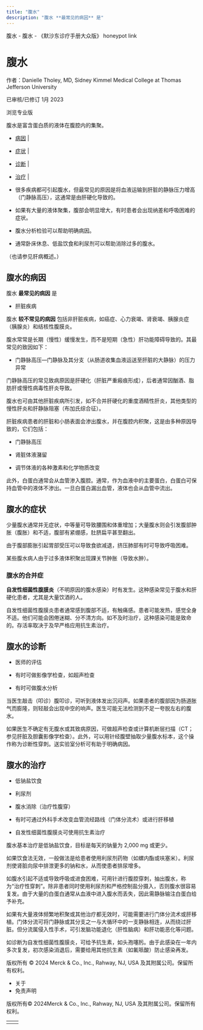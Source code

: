 ```yaml
---
title: "腹水"
description: "腹水 **最常见的病因** 是"
---
```


﻿腹水 \- 腹水 \- 《默沙东诊疗手册大众版》 honeypot link

# 腹水

作者：Danielle Tholey, MD, Sidney Kimmel Medical College at Thomas Jefferson
University

已审核/已修订 1月 2023

浏览专业版

腹水是富含蛋白质的液体在腹腔内的集聚。

- [病因](#病因_v27359303_zh) \|
- [症状](#症状_v758932_zh) \|
- [诊断](#诊断_v6589295_zh) \|
- [治疗](#治疗_v758941_zh) \|

- 很多疾病都可引起腹水，但最常见的原因是将血液运输到肝脏的静脉压力增高（门静脉高压），这通常是由肝硬化导致的。

- 如果有大量的液体聚集，腹部会明显增大，有时患者会出现纳差和呼吸困难的症状。

- 腹水分析检验可以帮助明确病因。

- 通常卧床休息、低盐饮食和利尿剂可以帮助消除过多的腹水。


（也请参见肝病概述。）

## 腹水的病因

腹水 **最常见的病因** 是

- 肝脏疾病


腹水 **较不常见的病因** 包括非肝脏疾病，如癌症、心力衰竭、肾衰竭、胰腺炎症（胰腺炎）和结核性腹膜炎。

腹水常常是长期（慢性）缓慢发生，而不是短期（急性）肝功能障碍导致的。其最常见的致因如下：

- 门静脉高压—门静脉及其分支（从肠道收集血液运送至肝脏的大静脉）的压力异常


门静脉高压的常见致病原因是肝硬化（肝脏严重瘢痕形成），后者通常因酗酒、脂肪肝或慢性病毒性肝炎导致。

腹水也可由其他肝脏疾病所引发，如不合并肝硬化的重度酒精性肝炎，其他类型的慢性肝炎和肝静脉阻塞（布加氏综合征）。

肝脏疾病患者的肝脏和小肠表面会渗出腹水，并在腹腔内积聚，这是由多种原因导致的，它们包括：

- 门静脉高压

- 肾脏体液潴留

- 调节体液的各种激素和化学物质改变


此外，白蛋白通常会从血管渗入腹腔。通常，作为血液中的主要蛋白，白蛋白可保持血管中的液体不渗出。一旦白蛋白漏出血管，液体也会从血管中流出。

## 腹水的症状

少量腹水通常并无症状，中等量可导致腰围和体重增加；大量腹水则会引发腹部肿胀（腹胀）和不适，腹部有紧绷感，肚脐扁平甚至翻出。

由于腹部膨胀引起胃部受压可以导致食欲减退，挤压肺部有时可导致呼吸困难。

某些腹水病人由于过多液体积聚出现踝关节肿胀（导致水肿）。

### 腹水的合并症

**自发性细菌性腹膜炎**（不明原因的腹水感染）时有发生。这种感染常见于腹水和肝硬化患者，尤其是大量饮酒的人。

自发性细菌性腹膜炎患者通常感到腹部不适，有触痛感。患者可能发热，感觉全身不适。他们可能会困倦迷糊、分不清方向。如不及时治疗，这种感染可能是致命的。存活率取决于及早严格应用抗生素治疗。

## 腹水的诊断

- 医师的评估

- 有时可做影像学检查，如超声检查

- 有时可做腹水分析


当医生敲击（叩诊）腹叩诊，可听到液体发出沉闷声。如果患者的腹部因为肠道胀气而膨隆，则轻敲会出现中空的响声。医生可能无法检测到不足一夸脱左右的腹水。

如果医生不确定有无腹水或其致病原因，可做超声检查或计算机断层扫描（CT；参见肝脏及胆囊影像学检查）。此外，可以用针经腹壁抽取少量腹水标本，这个操作称为诊断性穿刺。送实验室分析可有助于明确病因。

## 腹水的治疗

- 低钠盐饮食

- 利尿剂

- 腹水消除（治疗性腹穿）

- 有时可通过外科手术改变血管流经路线（门体分流术）或进行肝移植

- 自发性细菌性腹膜炎可使用抗生素治疗


腹水基本治疗是低钠盐饮食，目标是每天的钠量为 2,000 mg 或更少。

如果饮食法无效，一般做法是给患者使用利尿剂药物（如螺内酯或呋塞米）。利尿剂使肾脏向尿中排泄更多的钠和水，从而使患者排尿增多。

如腹水引起不适或导致呼吸或进食困难，可用针进行腹腔穿刺，抽出腹水，称为“治疗性穿刺”。除非患者同时使用利尿剂和严格控制盐分摄入，否则腹水很容易复发。由于大量的白蛋白通常从血液中进入腹水而丢失，因此需静脉输注白蛋白给予补充。

如果有大量液体频繁地积聚或其他治疗都无效时，可能需要进行门体分流术或肝移植。门体分流可将门静脉或其分支之一与大循环中的一支静脉相连，从而绕过肝脏。但分流属侵入性手术，可引发脑功能退化（肝性脑病）和肝功能恶化等问题。

如诊断为自发性细菌性腹膜炎，可给予抗生素，如头孢噻肟。由于此感染在一年内多次复发，初次感染消退后，需要给用其他抗生素（如氟哌酸）防止感染再发。



版权所有 © 2024
Merck & Co., Inc., Rahway, NJ, USA 及其附属公司。保留所有权利。

- 关于
- 免责声明

版权所有© 2024Merck & Co., Inc., Rahway, NJ, USA 及其附属公司。保留所有权利。

|     |     |
| --- | --- |
|  |  |